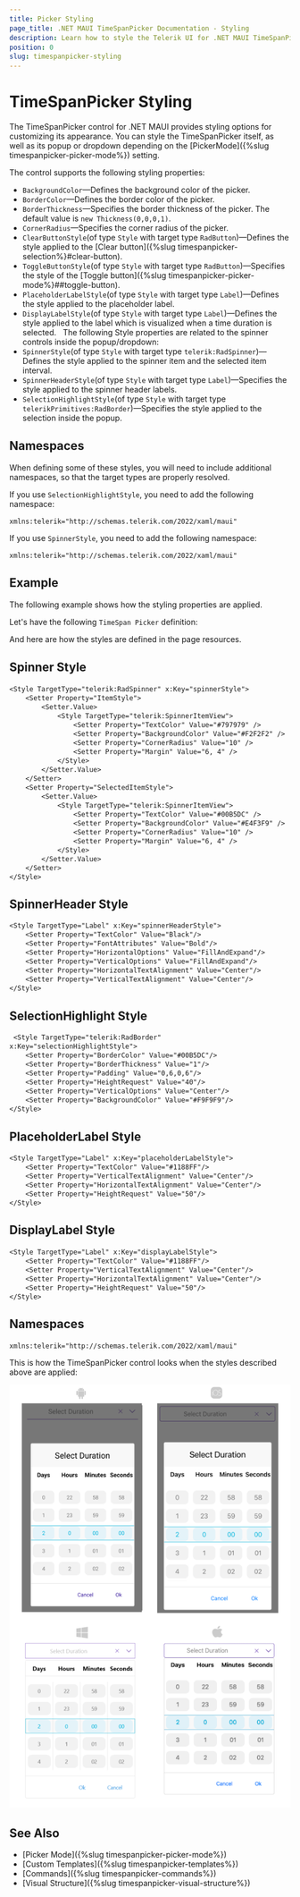 ```yaml
---
title: Picker Styling
page_title: .NET MAUI TimeSpanPicker Documentation - Styling
description: Learn how to style the Telerik UI for .NET MAUI TimeSpanPicker control with the exposed options described in this article.
position: 0
slug: timespanpicker-styling
---
```


# TimeSpanPicker Styling

The TimeSpanPicker control for .NET MAUI provides styling options for customizing its appearance. You can style the TimeSpanPicker itself, as well as its popup or dropdown depending on the [PickerMode]({%slug timespanpicker-picker-mode%}) setting.

The control supports the following styling properties:

* `BackgroundColor`&mdash;Defines the background color of the picker.
* `BorderColor`&mdash;Defines the border color of the picker.
* `BorderThickness`&mdash;Specifies the border thickness of the picker. The default value is `new Thickness(0,0,0,1)`.
* `CornerRadius`&mdash;Specifies the corner radius of the picker.
* `ClearButtonStyle`(of type `Style` with target type `RadButton`)&mdash;Defines the style applied to the [Clear button]({%slug timespanpicker-selection%}#clear-button).
* `ToggleButtonStyle`(of type `Style` with target type `RadButton`)&mdash;Specifies the style of the [Toggle button]({%slug timespanpicker-picker-mode%}##toggle-button).
* `PlaceholderLabelStyle`(of type `Style` with target type `Label`)&mdash;Defines the style applied to the placeholder label.
* `DisplayLabelStyle`(of type `Style` with target type `Label`)&mdash;Defines the style applied to the label which is visualized when a time duration is selected.
&nbsp;
The following Style properties are related to the spinner controls inside the popup/dropdown:
&nbsp;
* `SpinnerStyle`(of type `Style` with target type `telerik:RadSpinner`)&mdash;Defines the style applied to the spinner item and the selected item interval.
* `SpinnerHeaderStyle`(of type `Style` with target type `Label`)&mdash;Specifies the style applied to the spinner header labels.
* `SelectionHighlightStyle`(of type `Style` with target type `telerikPrimitives:RadBorder`)&mdash;Specifies the style applied to the selection inside the popup.

## Namespaces

When defining some of these styles, you will need to include additional namespaces, so that the target types are properly resolved.

If you use `SelectionHighlightStyle`, you need to add the following namespace:

```XAML
xmlns:telerik="http://schemas.telerik.com/2022/xaml/maui"
```

If you use `SpinnerStyle`, you need to add the following namespace:

```XAML
xmlns:telerik="http://schemas.telerik.com/2022/xaml/maui"
```

## Example

The following example shows how the styling properties are applied.

Let's have the following `TimeSpan Picker` definition:

<snippet id='timespanpicker-style' />

And here are how the styles are defined in the page resources.

## Spinner Style

```XAML
<Style TargetType="telerik:RadSpinner" x:Key="spinnerStyle">
    <Setter Property="ItemStyle">
        <Setter.Value>
            <Style TargetType="telerik:SpinnerItemView">
                <Setter Property="TextColor" Value="#797979" />
                <Setter Property="BackgroundColor" Value="#F2F2F2" />
                <Setter Property="CornerRadius" Value="10" />
                <Setter Property="Margin" Value="6, 4" />
            </Style>
        </Setter.Value>
    </Setter>
    <Setter Property="SelectedItemStyle">
        <Setter.Value>
            <Style TargetType="telerik:SpinnerItemView">
                <Setter Property="TextColor" Value="#00B5DC" />
                <Setter Property="BackgroundColor" Value="#E4F3F9" />
                <Setter Property="CornerRadius" Value="10" />
                <Setter Property="Margin" Value="6, 4" />
            </Style>
        </Setter.Value>
    </Setter>
</Style>
```

## SpinnerHeader Style

```XAML
<Style TargetType="Label" x:Key="spinnerHeaderStyle">
    <Setter Property="TextColor" Value="Black"/>
    <Setter Property="FontAttributes" Value="Bold"/>
    <Setter Property="HorizontalOptions" Value="FillAndExpand"/>
    <Setter Property="VerticalOptions" Value="FillAndExpand"/>
    <Setter Property="HorizontalTextAlignment" Value="Center"/>
    <Setter Property="VerticalTextAlignment" Value="Center"/>
</Style>
```

## SelectionHighlight Style

```XAML
 <Style TargetType="telerik:RadBorder" x:Key="selectionHighlightStyle">
    <Setter Property="BorderColor" Value="#00B5DC"/>
    <Setter Property="BorderThickness" Value="1"/>
    <Setter Property="Padding" Value="0,6,0,6"/>
    <Setter Property="HeightRequest" Value="40"/>
    <Setter Property="VerticalOptions" Value="Center"/>
    <Setter Property="BackgroundColor" Value="#F9F9F9"/>
</Style>
```

## PlaceholderLabel Style

```XAML
<Style TargetType="Label" x:Key="placeholderLabelStyle">
    <Setter Property="TextColor" Value="#1188FF"/>
    <Setter Property="VerticalTextAlignment" Value="Center"/>
    <Setter Property="HorizontalTextAlignment" Value="Center"/>
    <Setter Property="HeightRequest" Value="50"/>
</Style>
```

## DisplayLabel Style

```XAML
<Style TargetType="Label" x:Key="displayLabelStyle">
    <Setter Property="TextColor" Value="#1188FF"/>
    <Setter Property="VerticalTextAlignment" Value="Center"/>
    <Setter Property="HorizontalTextAlignment" Value="Center"/>
    <Setter Property="HeightRequest" Value="50"/>
</Style>
```

## Namespaces

```XAML
xmlns:telerik="http://schemas.telerik.com/2022/xaml/maui"
```

This is how the TimeSpanPicker control looks when the styles described above are applied:

![TimeSpan Picker Styling](../images/timespan_picker_style.png)

## See Also

- [Picker Mode]({%slug timespanpicker-picker-mode%})
- [Custom Templates]({%slug timespanpicker-templates%})
- [Commands]({%slug timespanpicker-commands%})
- [Visual Structure]({%slug timespanpicker-visual-structure%})
